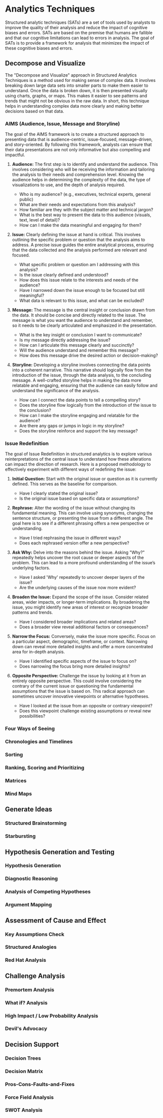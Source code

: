 # Analytics Techniques

Structured analytic techniques (SATs) are a set of tools used by analysts to improve the quality of their analysis and reduce the impact of cognitive biases and errors. SATs are based on the premise that humans are fallible and that our cognitive limitations can lead to errors in analysis. The goal of SATs is to provide a framework for analysis that minimizes the impact of these cognitive biases and errors. 

## Decompose and Visualize

The "Decompose and Visualize" approach in Structured Analytics Techniques is a method used for making sense of complex data. It involves breaking down large data sets into smaller parts to make them easier to understand. Once the data is broken down, it is then presented visually using charts, graphs, or maps. This makes it easier to see patterns and trends that might not be obvious in the raw data. In short, this technique helps in understanding complex data more clearly and making better decisions based on that data.

### AIMS (Audience, Issue, Message and Storyline)

The goal of the AIMS framework is to create a structured approach to presenting data that is audience-centric, issue-focused, message-driven, and story-oriented. By following this framework, analysts can ensure that their data presentations are not only informative but also compelling and impactful.

1. **Audience:** The first step is to identify and understand the audience. This involves considering who will be receiving the information and tailoring the analysis to their needs and comprehension level. Knowing the audience helps in determining the complexity of the data, the type of visualizations to use, and the depth of analysis required.

    - Who is my audience? (e.g., executives, technical experts, general public)
    - What are their needs and expectations from this analysis?
    - How familiar are they with the subject matter and technical jargon?
    - What is the best way to present the data to this audience (visuals, text, level of detail)?
    - How can I make the data meaningful and engaging for them?

2. **Issue:** Clearly defining the issue at hand is critical. This involves outlining the specific problem or question that the analysis aims to address. A precise issue guides the entire analytical process, ensuring that the data collected and the analysis performed are relevant and focused.

    - What specific problem or question am I addressing with this analysis?
    - Is the issue clearly defined and understood?
    - How does this issue relate to the interests and needs of the audience?
    - Have I narrowed down the issue enough to be focused but still meaningful?
    - What data is relevant to this issue, and what can be excluded?

3. **Message:** The message is the central insight or conclusion drawn from the data. It should be concise and directly related to the issue. The message is what you want the audience to understand and remember, so it needs to be clearly articulated and emphasized in the presentation.

    - What is the key insight or conclusion I want to communicate?
    - Is my message directly addressing the issue?
    - How can I articulate this message clearly and succinctly?
    - Will the audience understand and remember this message?
    - How does this message drive the desired action or decision-making?

3. **Storyline:** Developing a storyline involves connecting the data points into a coherent narrative. This narrative should logically flow from the introduction of the issue, through the data analysis, to the concluding message. A well-crafted storyline helps in making the data more relatable and engaging, ensuring that the audience can easily follow and understand the significance of the analysis.

    - How can I connect the data points to tell a compelling story?
    - Does the storyline flow logically from the introduction of the issue to the conclusion?
    - How can I make the storyline engaging and relatable for the audience?
    - Are there any gaps or jumps in logic in my storyline?
    - Does the storyline reinforce and support the key message?

### Issue Redefinition

The goal of Issue Redefinition in structured analytics is to explore various reinterpretations of the central issue to understand how these alterations can impact the direction of research. Here is a proposed methodology to effectively experiment with different ways of redefining the issue:

1. **Initial Question:** Start with the original issue or question as it is currently defined. This serves as the baseline for comparison.

    - Have I clearly stated the original issue?
    - Is the original issue based on specific data or assumptions?

2. **Rephrase:** Alter the wording of the issue without changing its fundamental meaning. This can involve using synonyms, changing the sentence structure, or presenting the issue from a different angle. The goal here is to see if a different phrasing offers a new perspective or understanding.

    - Have I tried rephrasing the issue in different ways?
    - Does each rephrased version offer a new perspective?

3. **Ask Why:** Delve into the reasons behind the issue. Asking "Why?" repeatedly helps uncover the root cause or deeper aspects of the problem. This can lead to a more profound understanding of the issue’s underlying factors.

    - Have I asked 'Why' repeatedly to uncover deeper layers of the issue?
    - Are the underlying causes of the issue now more evident?

4. **Broaden the Issue:** Expand the scope of the issue. Consider related areas, wider impacts, or longer-term implications. By broadening the issue, you might identify new areas of interest or recognize broader patterns and trends.

    - Have I considered broader implications and related areas?
    - Does a broader view reveal additional factors or consequences?

5. **Narrow the Focus:** Conversely, make the issue more specific. Focus on a particular aspect, demographic, timeframe, or context. Narrowing down can reveal more detailed insights and offer a more concentrated area for in-depth analysis.

    - Have I identified specific aspects of the issue to focus on?
    - Does narrowing the focus bring more detailed insights?

6. **Opposite Perspective:** Challenge the issue by looking at it from an entirely opposite perspective. This could involve considering the contrary of the current issue or questioning the fundamental assumptions that the issue is based on. This radical approach can sometimes uncover innovative viewpoints or alternative hypotheses.

    - Have I looked at the issue from an opposite or contrary viewpoint?
    - Does this viewpoint challenge existing assumptions or reveal new possibilities?

### Four Ways of Seeing
### Chronologies and Timelines
### Sorting
### Ranking, Scoring and Prioritizing
### Matrices
### Mind Maps

## Generate Ideas

### Structured Brainstorming
### Starbursting

## Hypothesis Generation and Testing

### Hypothesis Generation
### Diagnostic Reasoning
### Analysis of Competing Hypotheses
### Argument Mapping

## Assessment of Cause and Effect

### Key Assumptions Check
### Structured Analogies
### Red Hat Analysis

## Challenge Analysis

### Premortem Analysis
### What if? Analysis
### High Impact / Low Probability Analysis
### Devil's Advocacy

## Decision Support

### Decision Trees
### Decision Matrix
### Pros-Cons-Faults-and-Fixes
### Force Field Analysis
### SWOT Analysis